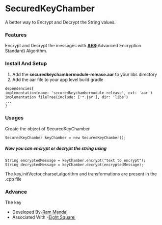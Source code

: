 # SecuredKeyChamber
A better way to Encrypt and Decrypt the String values.

### Features
Encrypt and Decrypt the messages with **[AES](https://en.wikipedia.org/wiki/Advanced_Encryption_Standard)**(Advanced Encryption Standard) Algorithm.

### Install And Setup
1. Add the **securedkeychambermodule-release.aar** to your libs directory
2. Add the aar file to your app level build gradle

```
dependencies{
implementation(name: 'securedkeychambermodule-release', ext: 'aar')
implementation fileTree(include: ['*.jar'], dir: 'libs')
...
}
```

### Usages
Create the object of SecuredKeyChamber

```SecuredKeyChamber keyChamber = new SecuredKeyChamber();```

##### Now you can encrypt or decrypt the string using 

```
String encryptedMessage = keyChamber.encrypt("text to encrypt");
String decryptedMessage = keyChamber.decrypt(encryptedMessage);
```
The key,initVector,charset,algorithm and transformations are present in the .cpp file
### Advance
The key 

* Developed By-[Ram Mandal](https://www.linkedin.com/in/ram-mandal-90470b88/)
* Associated With -[Eight Squarei](http://8squarei.com/)

